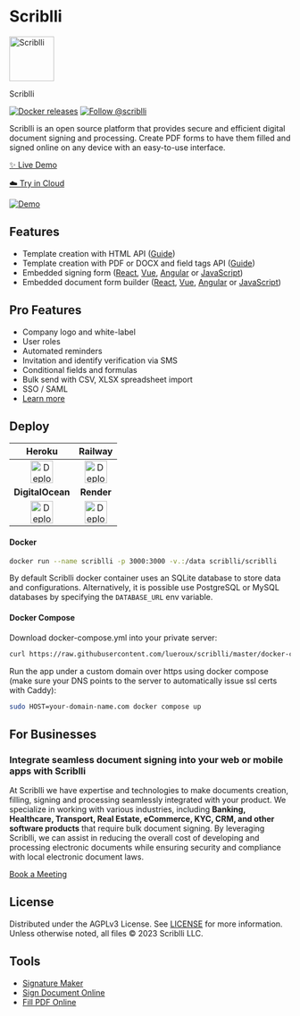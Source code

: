 # Scriblli

<a href="https://www.scriblli.com">
<img alt="Scriblli" src="https://github.com/lueroux/scriblli/assets/5418788/c12cd051-81cd-4402-bc3a-92f2cfdc1b06" width="80" />
</a>

Scriblli

[![Docker releases](https://img.shields.io/docker/v/scriblli/scriblli)](https://hub.docker.com/r/scriblli/scriblli)
[![Follow @scriblli](https://img.shields.io/twitter/follow/scriblli?style=social)](https://twitter.com/intent/follow?screen_name=scriblli)

Scriblli is an open source platform that provides secure and efficient digital document signing and processing. Create PDF forms to have them filled and signed online on any device with an easy-to-use interface.

[✨ Live Demo](https://demo.scriblli.tech)

[☁️ Try in Cloud](https://scriblli.com/sign_up)

[![Demo](https://github.com/lueroux/scriblli/assets/5418788/d8703ea3-361a-423f-8bfe-eff1bd9dbe14)](https://demo.scriblli.tech)

## Features

- Template creation with HTML API ([Guide](https://www.scriblli.com/guides/create-pdf-document-fillable-form-with-html-api))
- Template creation with PDF or DOCX and field tags API ([Guide](https://www.scriblli.com/guides/use-embedded-text-field-tags-in-the-pdf-to-create-a-fillable-form))
- Embedded signing form ([React](https://github.com/lueroux/scriblli-react), [Vue](https://github.com/lueroux/scriblli-vue), [Angular](https://github.com/lueroux/scriblli-angular) or [JavaScript](https://www.scriblli.com/docs/embedded))
- Embedded document form builder ([React](https://github.com/lueroux/scriblli-react), [Vue](https://github.com/lueroux/scriblli-vue), [Angular](https://github.com/lueroux/scriblli-angular) or [JavaScript](https://www.scriblli.com/docs/embedded))

## Pro Features
- Company logo and white-label
- User roles
- Automated reminders
- Invitation and identify verification via SMS
- Conditional fields and formulas
- Bulk send with CSV, XLSX spreadsheet import
- SSO / SAML
- [Learn more](https://www.scriblli.com/pricing)

## Deploy

|Heroku|Railway|
|:--:|:---:|
| [<img alt="Deploy on Heroku" src="https://www.herokucdn.com/deploy/button.svg" height="40">](https://heroku.com/deploy?template=https://github.com/lueroux/scriblli-heroku) | [<img alt="Deploy on Railway" src="https://railway.app/button.svg" height="40">](https://railway.app/template/IGoDnc?referralCode=ruU7JR)|
|**DigitalOcean**|**Render**|
| [<img alt="Deploy on DigitalOcean" src="https://www.deploytodo.com/do-btn-blue.svg" height="40">](https://cloud.digitalocean.com/apps/new?repo=https://github.com/lueroux/scriblli-digitalocean/tree/master&refcode=421d50f53990) | [<img alt="Deploy to Render" src="https://render.com/images/deploy-to-render-button.svg" height="40">](https://render.com/deploy?repo=https://github.com/lueroux/scriblli-render)

#### Docker

```sh
docker run --name scriblli -p 3000:3000 -v.:/data scriblli/scriblli
```

By default Scriblli docker container uses an SQLite database to store data and configurations. Alternatively, it is possible use PostgreSQL or MySQL databases by specifying the `DATABASE_URL` env variable.

#### Docker Compose

Download docker-compose.yml into your private server:
```sh
curl https://raw.githubusercontent.com/lueroux/scriblli/master/docker-compose.yml > docker-compose.yml
```

Run the app under a custom domain over https using docker compose (make sure your DNS points to the server to automatically issue ssl certs with Caddy):
```sh
sudo HOST=your-domain-name.com docker compose up
```

## For Businesses
### Integrate seamless document signing into your web or mobile apps with Scriblli

At Scriblli we have expertise and technologies to make documents creation, filling, signing and processing seamlessly integrated with your product. We specialize in working with various industries, including **Banking, Healthcare, Transport, Real Estate, eCommerce, KYC, CRM, and other software products** that require bulk document signing. By leveraging Scriblli, we can assist in reducing the overall cost of developing and processing electronic documents while ensuring security and compliance with local electronic document laws.

[Book a Meeting](https://www.scriblli.com/contact)

## License

Distributed under the AGPLv3 License. See [LICENSE](https://github.com/lueroux/scriblli/blob/master/LICENSE) for more information.
Unless otherwise noted, all files © 2023 Scriblli LLC.

## Tools

- [Signature Maker](https://www.scriblli.com/online-signature)
- [Sign Document Online](https://www.scriblli.com/sign-documents-online)
- [Fill PDF Online](https://www.scriblli.com/fill-pdf)
